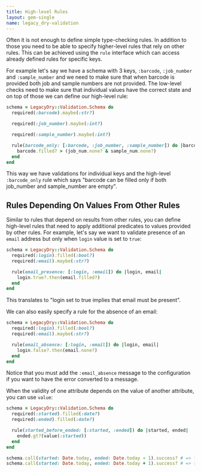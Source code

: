 ```yaml
---
title: High-level Rules
layout: gem-single
name: legacy_dry-validation
---
```


Often it is not enough to define simple type-checking rules. In addition to those you need to be able to specify higher-level rules that rely on other rules. This can be achieved using the `rule` interface which can access already defined rules for specific keys.

For example let's say we have a schema with 3 keys, `:barcode`, `:job_number` and `:sample_number` and we need to make sure that when barcode is provided both job and sample numbers are not provided. The low-level checks need to make sure that individual values have the correct state and on top of those we can define our high-level rule:

``` ruby
schema = LegacyDry::Validation.Schema do
  required(:barcode).maybe(:str?)

  required(:job_number).maybe(:int?)

  required(:sample_number).maybe(:int?)

  rule(barcode_only: [:barcode, :job_number, :sample_number]) do |barcode, job_num, sample_num|
    barcode.filled? > (job_num.none? & sample_num.none?)
  end
end
```

This way we have validations for individual keys and the high-level `:barcode_only` rule which says "barcode can be filled only if both job_number and sample_number are empty".

## Rules Depending On Values From Other Rules

Similar to rules that depend on results from other rules, you can define high-level rules that need to apply additional predicates to values provided by other rules. For example, let's say we want to validate presence of an `email` address but only when `login` value is set to `true`:

``` ruby
schema = LegacyDry::Validation.Schema do
  required(:login).filled(:bool?)
  required(:email).maybe(:str?)

  rule(email_presence: [:login, :email]) do |login, email|
    login.true?.then(email.filled?)
  end
end
```

This translates to "login set to true implies that email must be present".

We can also easily specify a rule for the absence of an email:

``` ruby
schema = LegacyDry::Validation.Schema do
  required(:login).filled(:bool?)
  required(:email).maybe(:str?)

  rule(email_absence: [:login, :email]) do |login, email|
    login.false?.then(email.none?)
  end
end
```

Notice that you must add the `:email_absence` message to the configuration if you want to have the error converted to a message.

When the validity of one attribute depends on the value of another attribute, you can use `value`:

```ruby
schema = LegacyDry::Validation.Schema do
  required(:started).filled(:date?)
  required(:ended).filled(:date?)

  rule(started_before_ended: [:started, :ended]) do |started, ended|
    ended.gt?(value(:started))
  end
end

schema.call(started: Date.today, ended: Date.today - 1).success? # => false
schema.call(started: Date.today, ended: Date.today + 1).success? # => true
```
